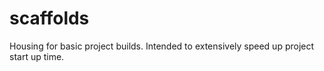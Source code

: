 # scaffolds
Housing for basic project builds. Intended to extensively speed up project start up time.
